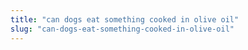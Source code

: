 ```yaml
---
title: "can dogs eat something cooked in olive oil"
slug: "can-dogs-eat-something-cooked-in-olive-oil"
---
```


